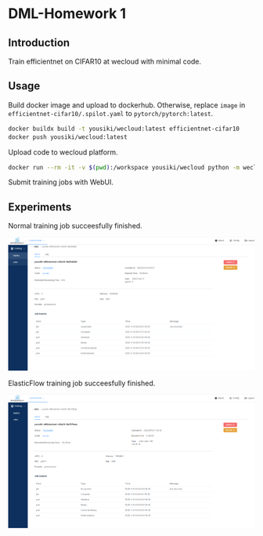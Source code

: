 # DML-Homework 1

## Introduction

Train efficientnet on CIFAR10 at wecloud with minimal code.

## Usage

Build docker image and upload to dockerhub. Otherwise, replace `image` in `efficientnet-cifar10/.spilot.yaml` to `pytorch/pytorch:latest`.

```bash
docker buildx build -t yousiki/wecloud:latest efficientnet-cifar10
docker push yousiki/wecloud:latest
```

Upload code to wecloud platform.

```bash
docker run --rm -it -v $(pwd):/workspace yousiki/wecloud python -m wecloud-cli.main deploy --path efficientnet-cifar10
```

Submit training jobs with WebUI.

## Experiments

Normal training job succeesfully finished.

![normal](images/NormalJob.png)

ElasticFlow training job succeesfully finished.

![elasticflow](images/ElasticFlowJob.png)
